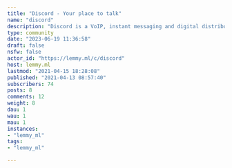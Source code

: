 ```yaml
---
title: "Discord - Your place to talk" 
name: "discord"
description: "Discord is a VoIP, instant messaging and digital distribution platform designed for creating communities.You can post memes, stories, questions or advertising. Please tag the posts with:[Advert][Meme][Question][Story][Other]# Rules- No Harassment (leads to ban)- Advertising is allowed, 7 days cooldown (leads to post removal if not followed)- Flag your post (leads to post removal if not followed)- Cross posts are allowed from communities under (leads to post removal if not followed)# Gaming Communities- [!steam@lemmy.ml](https://lemmy.ml/c/steam)- [!itch_io@lemmy.ml](https://lemmy.ml/c/itch_io)# VoIP Communities - [!teamspeak@lemmy.ml](https://lemmy.ml/c/teamspeak) "
type: community
date: "2023-06-19 11:36:58"
draft: false
nsfw: false
actor_id: "https://lemmy.ml/c/discord"
host: lemmy.ml
lastmod: "2021-04-15 18:28:08"
published: "2021-04-13 08:57:40"
subscribers: 74
posts: 8
comments: 12
weight: 8
dau: 1
wau: 1
mau: 1
instances:
- "lemmy_ml"
tags: 
- "lemmy_ml"

---
```

